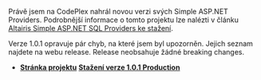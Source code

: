 <!-- dcterms:identifier = aspnetcz#155 -->
<!-- dcterms:title = Nová verze Altairis Simple ASP.NET Providers -->
<!-- dcterms:abstract = Právě jsem na CodePlex nahrál novou verzi svých Simple ASP.NET Providers. Verze 1.0.1 opravuje pár chyb, na které jsem byl upozorněn. -->
<!-- np9:categoryId = 2 -->
<!-- x4w:category = Bezpečnost -->
<!-- np9:authorId = 1 -->
<!-- np9:authorEmail = michal.valasek@altairis.cz -->
<!-- dcterms:creator = Michal Altair Valášek -->
<!-- dcterms:created = 2007-05-26T20:48:46.627+02:00 -->
<!-- dcterms:dateAccepted = 2007-05-26T20:48:46.627+02:00 -->

Právě jsem na CodePlex nahrál novou verzi svých Simple ASP.NET Providers. Podrobnější informace o tomto projektu lze nalézti v článku [Altairis Simple ASP.NET SQL Providers ke stažení](http://www.aspnet.cz/Articles/115-altairis-simple-asp-net-sql-providers-ke-stazeni.aspx).

Verze 1.0.1 opravuje pár chyb, na které jsem byl upozorněn. Jejich seznam najdete na webu release. Release neobsahuje žádné breaking changes.

*   [**Stránka projektu**](http://www.codeplex.com/AltairisWebProviders)  [**Stažení verze 1.0.1 Production**](http://www.codeplex.com/AltairisWebProviders/Release/ProjectReleases.aspx?ReleaseId=4509)